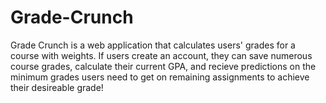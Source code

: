 # Grade-Crunch
Grade Crunch is a web application that calculates users' grades for a course with weights. If users create an account, they can save numerous course grades, calculate their current GPA, and recieve predictions on the minimum grades users need to get on remaining assignments to achieve their desireable grade!
